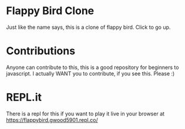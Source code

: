 # Flappy Bird Clone
Just like the name says, this is a clone of flappy bird. Click to go up.
# Contributions
Anyone can contribute to this, this is a good repository for beginners to javascript.
I actually WANT you to contribute, if you see this. Please :)
# REPL.it
There is a repl for this if you want to play it live in your browser at https://flappybird.gwood5901.repl.co/

